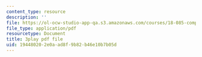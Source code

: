```yaml
---
content_type: resource
description: ''
file: https://ol-ocw-studio-app-qa.s3.amazonaws.com/courses/18-085-computational-science-and-engineering-i-fall-2008/194480202e0aad8f9b82b46e10b7b05d_pN7zitwRq58.pdf
file_type: application/pdf
resourcetype: Document
title: 3play pdf file
uid: 19448020-2e0a-ad8f-9b82-b46e10b7b05d
---
```

